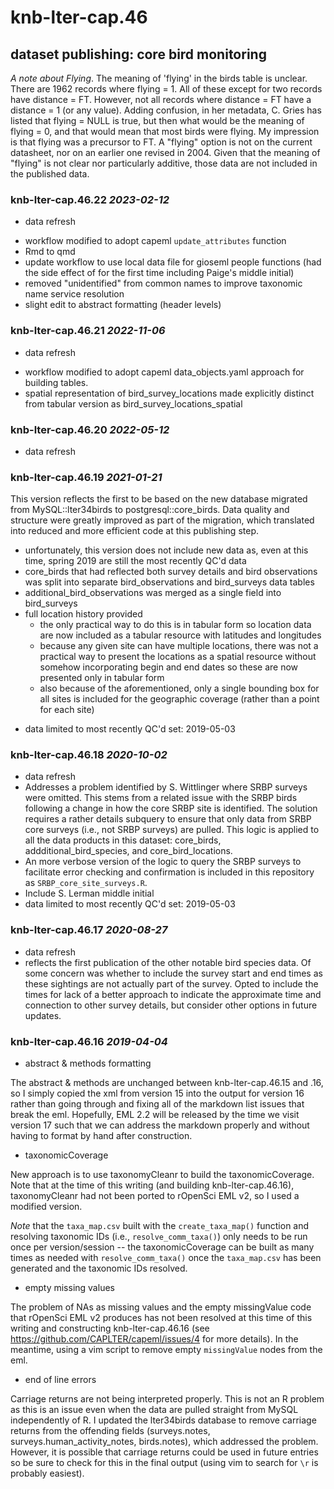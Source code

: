 # knb-lter-cap.46

## dataset publishing: core bird monitoring

_A note about Flying_. The meaning of 'flying' in the birds table is unclear.
There are 1962 records where flying = 1. All of these except for two records
have distance = FT. However, not all records where distance = FT have a
distance = 1 (or any value). Adding confusion, in her metadata, C. Gries has
listed that flying = NULL is true, but then what would be the meaning of flying
= 0, and that would mean that most birds were flying. My impression is that
flying was a precursor to FT. A "flying" option is not on the current
datasheet, nor on an earlier one revised in 2004. Given that the meaning of
"flying" is not clear nor particularly additive, those data are not included in
the published data.

### knb-lter-cap.46.22 *2023-02-12*

* data refresh
- workflow modified to adopt capeml `update_attributes` function
- Rmd to qmd
- update workflow to use local data file for gioseml people functions (had the
  side effect of for the first time including Paige's middle initial)
- removed "unidentified" from common names to improve taxonomic name service
  resolution
- slight edit to abstract formatting (header levels)

### knb-lter-cap.46.21 *2022-11-06*

* data refresh
- workflow modified to adopt capeml data_objects.yaml approach for building
  tables.
- spatial representation of bird_survey_locations made explicitly distinct from
  tabular version as bird_survey_locations_spatial

### knb-lter-cap.46.20 *2022-05-12*

* data refresh

### knb-lter-cap.46.19 *2021-01-21*

This version reflects the first to be based on the new database migrated from
MySQL::lter34birds to postgresql::core_birds. Data quality and structure were
greatly improved as part of the migration, which translated into reduced and
more efficient code at this publishing step.

- unfortunately, this version does not include new data as, even at this time,
  spring 2019 are still the most recently QC'd data
- core_birds that had reflected both survey details and bird observations was
  split into separate bird_observations and bird_surveys data tables
- additional_bird_observations was merged as a single field into bird_surveys
- full location history provided
  + the only practical way to do this is in tabular form so location data are
    now included as a tabular resource with latitudes and longitudes
  + because any given site can have multiple locations, there was not a
    practical way to present the locations as a spatial resource without
    somehow incorporating begin and end dates so these are now presented only
    in tabular form
  - also because of the aforementioned, only a single bounding box for all
    sites is included for the geographic coverage (rather than a point for each
    site)
* data limited to most recently QC'd set: 2019-05-03

### knb-lter-cap.46.18 *2020-10-02*

* data refresh
* Addresses a problem identified by S. Wittlinger where SRBP surveys were
  omitted. This stems from a related issue with the SRBP birds following a
  change in how the core SRBP site is identified. The solution requires a
  rather details subquery to ensure that only data from SRBP core surveys
  (i.e., not SRBP surveys) are pulled. This logic is applied to all the data
  products in this dataset: core_birds, addditional_bird_species, and
  core_bird_locations.
* An more verbose version of the logic to query the SRBP surveys to facilitate
  error checking and confirmation is included in this repository as
  `SRBP_core_site_surveys.R`.
* Include S. Lerman middle initial
* data limited to most recently QC'd set: 2019-05-03

### knb-lter-cap.46.17 *2020-08-27*

* data refresh
* reflects the first publication of the other notable bird species data. Of
  some concern was whether to include the survey start and end times as these
  sightings are not actually part of the survey. Opted to include the times for
  lack of a better approach to indicate the approximate time and connection to
  other survey details, but consider other options in future updates.

### knb-lter-cap.46.16 *2019-04-04*

- abstract & methods formatting

The abstract & methods are unchanged between knb-lter-cap.46.15 and .16, so I
simply copied the xml from version 15 into the output for version 16 rather than
going through and fixing all of the markdown list issues that break the eml.
Hopefully, EML 2.2 will be released by the time we visit version 17 such that we
can address the markdown properly and without having to format by hand after
construction.

- taxonomicCoverage

New approach is to use taxonomyCleanr to build the taxonomicCoverage. Note that
at the time of this writing (and building knb-lter-cap.46.16), taxonomyCleanr
had not been ported to rOpenSci EML v2, so I used a modified version.

*Note* that the `taxa_map.csv` built with the `create_taxa_map()` function and
resolving taxonomic IDs (i.e., `resolve_comm_taxa()`) only needs to be run once
per version/session -- the taxonomicCoverage can be built as many times as
needed with `resolve_comm_taxa()` once the `taxa_map.csv` has been generated and
the taxonomic IDs resolved.

- empty missing values

The problem of NAs as missing values and the empty missingValue code that
rOpenSci EML v2 produces has not been resolved at this time of this writing and
constructing knb-lter-cap.46.16 (see https://github.com/CAPLTER/capeml/issues/4
for more details). In the meantime, using a vim script to remove empty
`missingValue` nodes from the eml.

- end of line errors

Carriage returns are not being interpreted properly. This is not an R problem as
this is an issue even when the data are pulled straight from MySQL independently
of R. I updated the lter34birds database to remove carriage returns from the
offending fields (surveys.notes, surveys.human_activity_notes, birds.notes),
which addressed the problem. However, it is possible that carriage returns could
be used in future entries so be sure to check for this in the final output
(using vim to search for `\r` is probably easiest).
